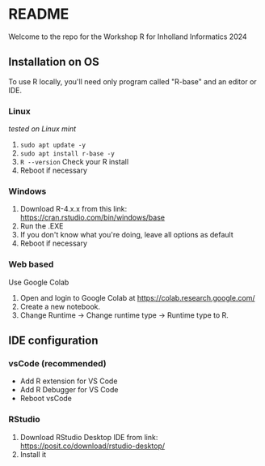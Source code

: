 # README
Welcome to the repo for the Workshop R for Inholland Informatics 2024

## Installation on OS
To use R locally, you'll need only program called "R-base" and an editor or IDE.

### Linux
*tested on Linux mint*
1. `sudo apt update -y`
2. `sudo apt install r-base -y`
3. `R --version` Check your R install
4. Reboot if necessary

### Windows
1. Download R-4.x.x from this link: https://cran.rstudio.com/bin/windows/base
2. Run the .EXE
3. If you don't know what you're doing, leave all options as default
4. Reboot if necessary

### Web based
Use Google Colab
1. Open and login to Google Colab at https://colab.research.google.com/ 
2. Create a new notebook.
3. Change Runtime -> Change runtime type -> Runtime type to R.

## IDE configuration

### vsCode (recommended)
* Add R extension for VS Code
* Add R Debugger for VS Code
* Reboot vsCode

### RStudio
1. Download RStudio Desktop IDE from link: https://posit.co/download/rstudio-desktop/
2. Install it